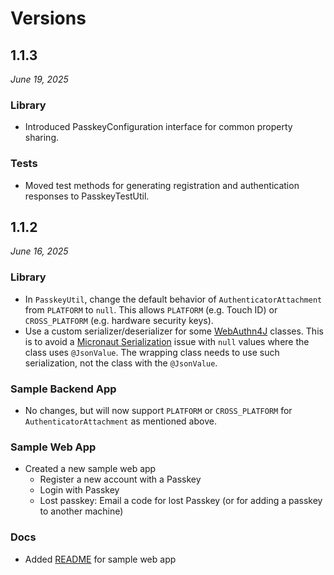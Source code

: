 # Versions

## 1.1.3

_June 19, 2025_

### Library

- Introduced PasskeyConfiguration interface for common property sharing.

### Tests

- Moved test methods for generating registration and authentication responses to PasskeyTestUtil.

## 1.1.2

_June 16, 2025_

### Library

- In `PasskeyUtil`, change the default behavior of `AuthenticatorAttachment` from `PLATFORM` to `null`. This allows `PLATFORM` (e.g. Touch ID) or `CROSS_PLATFORM` (e.g. hardware security keys).
- Use a custom serializer/deserializer for some [WebAuthn4J](https://github.com/webauthn4j/webauthn4j) classes. This is to avoid a [Micronaut Serialization](https://micronaut-projects.github.io/micronaut-serialization/latest/guide/) issue with `null` values where the class uses `@JsonValue`. The wrapping class needs to use such serialization, not the class with the `@JsonValue`.

### Sample Backend App

- No changes, but will now support `PLATFORM` or `CROSS_PLATFORM` for `AuthenticatorAttachment` as mentioned above.

### Sample Web App

- Created a new sample web app
  - Register a new account with a Passkey
  - Login with Passkey
  - Lost passkey: Email a code for lost Passkey (or for adding a passkey to another machine)

### Docs

- Added [README](./web/README.md) for sample web app
